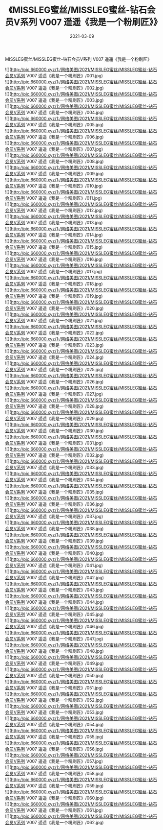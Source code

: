 ﻿---
layout: post
title:  《MISSLEG蜜丝/MISSLEG蜜丝-钻石会员V系列 V007 遥遥《我是一个粉刷匠》》
date:   2021-03-09
img: http://pic.660000.xyz/1:/网络美图/2021/MISSLEG蜜丝/MISSLEG蜜丝-钻石会员V系列 V007 遥遥《我是一个粉刷匠》/000.jpg
categories: [美女, 清纯, 唯美]
---

MISSLEG蜜丝/MISSLEG蜜丝-钻石会员V系列 V007 遥遥《我是一个粉刷匠》

 ![](http://pic.660000.xyz/1:/网络美图/2021/MISSLEG蜜丝/MISSLEG蜜丝-钻石会员V系列 V007 遥遥《我是一个粉刷匠》/001.jpg) <br>![](http://pic.660000.xyz/1:/网络美图/2021/MISSLEG蜜丝/MISSLEG蜜丝-钻石会员V系列 V007 遥遥《我是一个粉刷匠》/002.jpg) <br>![](http://pic.660000.xyz/1:/网络美图/2021/MISSLEG蜜丝/MISSLEG蜜丝-钻石会员V系列 V007 遥遥《我是一个粉刷匠》/003.jpg) <br>![](http://pic.660000.xyz/1:/网络美图/2021/MISSLEG蜜丝/MISSLEG蜜丝-钻石会员V系列 V007 遥遥《我是一个粉刷匠》/004.jpg) <br>![](http://pic.660000.xyz/1:/网络美图/2021/MISSLEG蜜丝/MISSLEG蜜丝-钻石会员V系列 V007 遥遥《我是一个粉刷匠》/005.jpg) <br>![](http://pic.660000.xyz/1:/网络美图/2021/MISSLEG蜜丝/MISSLEG蜜丝-钻石会员V系列 V007 遥遥《我是一个粉刷匠》/006.jpg) <br>![](http://pic.660000.xyz/1:/网络美图/2021/MISSLEG蜜丝/MISSLEG蜜丝-钻石会员V系列 V007 遥遥《我是一个粉刷匠》/007.jpg) <br>![](http://pic.660000.xyz/1:/网络美图/2021/MISSLEG蜜丝/MISSLEG蜜丝-钻石会员V系列 V007 遥遥《我是一个粉刷匠》/008.jpg) <br>![](http://pic.660000.xyz/1:/网络美图/2021/MISSLEG蜜丝/MISSLEG蜜丝-钻石会员V系列 V007 遥遥《我是一个粉刷匠》/009.jpg) <br>![](http://pic.660000.xyz/1:/网络美图/2021/MISSLEG蜜丝/MISSLEG蜜丝-钻石会员V系列 V007 遥遥《我是一个粉刷匠》/010.jpg) <br>![](http://pic.660000.xyz/1:/网络美图/2021/MISSLEG蜜丝/MISSLEG蜜丝-钻石会员V系列 V007 遥遥《我是一个粉刷匠》/011.jpg) <br>![](http://pic.660000.xyz/1:/网络美图/2021/MISSLEG蜜丝/MISSLEG蜜丝-钻石会员V系列 V007 遥遥《我是一个粉刷匠》/012.jpg) <br>![](http://pic.660000.xyz/1:/网络美图/2021/MISSLEG蜜丝/MISSLEG蜜丝-钻石会员V系列 V007 遥遥《我是一个粉刷匠》/013.jpg) <br>![](http://pic.660000.xyz/1:/网络美图/2021/MISSLEG蜜丝/MISSLEG蜜丝-钻石会员V系列 V007 遥遥《我是一个粉刷匠》/014.jpg) <br>![](http://pic.660000.xyz/1:/网络美图/2021/MISSLEG蜜丝/MISSLEG蜜丝-钻石会员V系列 V007 遥遥《我是一个粉刷匠》/015.jpg) <br>![](http://pic.660000.xyz/1:/网络美图/2021/MISSLEG蜜丝/MISSLEG蜜丝-钻石会员V系列 V007 遥遥《我是一个粉刷匠》/016.jpg) <br>![](http://pic.660000.xyz/1:/网络美图/2021/MISSLEG蜜丝/MISSLEG蜜丝-钻石会员V系列 V007 遥遥《我是一个粉刷匠》/017.jpg) <br>![](http://pic.660000.xyz/1:/网络美图/2021/MISSLEG蜜丝/MISSLEG蜜丝-钻石会员V系列 V007 遥遥《我是一个粉刷匠》/018.jpg) <br>![](http://pic.660000.xyz/1:/网络美图/2021/MISSLEG蜜丝/MISSLEG蜜丝-钻石会员V系列 V007 遥遥《我是一个粉刷匠》/019.jpg) <br>![](http://pic.660000.xyz/1:/网络美图/2021/MISSLEG蜜丝/MISSLEG蜜丝-钻石会员V系列 V007 遥遥《我是一个粉刷匠》/020.jpg) <br>![](http://pic.660000.xyz/1:/网络美图/2021/MISSLEG蜜丝/MISSLEG蜜丝-钻石会员V系列 V007 遥遥《我是一个粉刷匠》/021.jpg) <br>![](http://pic.660000.xyz/1:/网络美图/2021/MISSLEG蜜丝/MISSLEG蜜丝-钻石会员V系列 V007 遥遥《我是一个粉刷匠》/022.jpg) <br>![](http://pic.660000.xyz/1:/网络美图/2021/MISSLEG蜜丝/MISSLEG蜜丝-钻石会员V系列 V007 遥遥《我是一个粉刷匠》/023.jpg) <br>![](http://pic.660000.xyz/1:/网络美图/2021/MISSLEG蜜丝/MISSLEG蜜丝-钻石会员V系列 V007 遥遥《我是一个粉刷匠》/024.jpg) <br>![](http://pic.660000.xyz/1:/网络美图/2021/MISSLEG蜜丝/MISSLEG蜜丝-钻石会员V系列 V007 遥遥《我是一个粉刷匠》/025.jpg) <br>![](http://pic.660000.xyz/1:/网络美图/2021/MISSLEG蜜丝/MISSLEG蜜丝-钻石会员V系列 V007 遥遥《我是一个粉刷匠》/026.jpg) <br>![](http://pic.660000.xyz/1:/网络美图/2021/MISSLEG蜜丝/MISSLEG蜜丝-钻石会员V系列 V007 遥遥《我是一个粉刷匠》/027.jpg) <br>![](http://pic.660000.xyz/1:/网络美图/2021/MISSLEG蜜丝/MISSLEG蜜丝-钻石会员V系列 V007 遥遥《我是一个粉刷匠》/028.jpg) <br>![](http://pic.660000.xyz/1:/网络美图/2021/MISSLEG蜜丝/MISSLEG蜜丝-钻石会员V系列 V007 遥遥《我是一个粉刷匠》/029.jpg) <br>![](http://pic.660000.xyz/1:/网络美图/2021/MISSLEG蜜丝/MISSLEG蜜丝-钻石会员V系列 V007 遥遥《我是一个粉刷匠》/030.jpg) <br>![](http://pic.660000.xyz/1:/网络美图/2021/MISSLEG蜜丝/MISSLEG蜜丝-钻石会员V系列 V007 遥遥《我是一个粉刷匠》/031.jpg) <br>![](http://pic.660000.xyz/1:/网络美图/2021/MISSLEG蜜丝/MISSLEG蜜丝-钻石会员V系列 V007 遥遥《我是一个粉刷匠》/032.jpg) <br>![](http://pic.660000.xyz/1:/网络美图/2021/MISSLEG蜜丝/MISSLEG蜜丝-钻石会员V系列 V007 遥遥《我是一个粉刷匠》/033.jpg) <br>![](http://pic.660000.xyz/1:/网络美图/2021/MISSLEG蜜丝/MISSLEG蜜丝-钻石会员V系列 V007 遥遥《我是一个粉刷匠》/034.jpg) <br>![](http://pic.660000.xyz/1:/网络美图/2021/MISSLEG蜜丝/MISSLEG蜜丝-钻石会员V系列 V007 遥遥《我是一个粉刷匠》/035.jpg) <br>![](http://pic.660000.xyz/1:/网络美图/2021/MISSLEG蜜丝/MISSLEG蜜丝-钻石会员V系列 V007 遥遥《我是一个粉刷匠》/036.jpg) <br>![](http://pic.660000.xyz/1:/网络美图/2021/MISSLEG蜜丝/MISSLEG蜜丝-钻石会员V系列 V007 遥遥《我是一个粉刷匠》/037.jpg) <br>![](http://pic.660000.xyz/1:/网络美图/2021/MISSLEG蜜丝/MISSLEG蜜丝-钻石会员V系列 V007 遥遥《我是一个粉刷匠》/038.jpg) <br>![](http://pic.660000.xyz/1:/网络美图/2021/MISSLEG蜜丝/MISSLEG蜜丝-钻石会员V系列 V007 遥遥《我是一个粉刷匠》/039.jpg) <br>![](http://pic.660000.xyz/1:/网络美图/2021/MISSLEG蜜丝/MISSLEG蜜丝-钻石会员V系列 V007 遥遥《我是一个粉刷匠》/040.jpg) <br>![](http://pic.660000.xyz/1:/网络美图/2021/MISSLEG蜜丝/MISSLEG蜜丝-钻石会员V系列 V007 遥遥《我是一个粉刷匠》/041.jpg) <br>![](http://pic.660000.xyz/1:/网络美图/2021/MISSLEG蜜丝/MISSLEG蜜丝-钻石会员V系列 V007 遥遥《我是一个粉刷匠》/042.jpg) <br>![](http://pic.660000.xyz/1:/网络美图/2021/MISSLEG蜜丝/MISSLEG蜜丝-钻石会员V系列 V007 遥遥《我是一个粉刷匠》/043.jpg) <br>![](http://pic.660000.xyz/1:/网络美图/2021/MISSLEG蜜丝/MISSLEG蜜丝-钻石会员V系列 V007 遥遥《我是一个粉刷匠》/044.jpg) <br>![](http://pic.660000.xyz/1:/网络美图/2021/MISSLEG蜜丝/MISSLEG蜜丝-钻石会员V系列 V007 遥遥《我是一个粉刷匠》/045.jpg) <br>![](http://pic.660000.xyz/1:/网络美图/2021/MISSLEG蜜丝/MISSLEG蜜丝-钻石会员V系列 V007 遥遥《我是一个粉刷匠》/046.jpg) <br>![](http://pic.660000.xyz/1:/网络美图/2021/MISSLEG蜜丝/MISSLEG蜜丝-钻石会员V系列 V007 遥遥《我是一个粉刷匠》/047.jpg) <br>![](http://pic.660000.xyz/1:/网络美图/2021/MISSLEG蜜丝/MISSLEG蜜丝-钻石会员V系列 V007 遥遥《我是一个粉刷匠》/048.jpg) <br>![](http://pic.660000.xyz/1:/网络美图/2021/MISSLEG蜜丝/MISSLEG蜜丝-钻石会员V系列 V007 遥遥《我是一个粉刷匠》/049.jpg) <br>![](http://pic.660000.xyz/1:/网络美图/2021/MISSLEG蜜丝/MISSLEG蜜丝-钻石会员V系列 V007 遥遥《我是一个粉刷匠》/050.jpg) <br>![](http://pic.660000.xyz/1:/网络美图/2021/MISSLEG蜜丝/MISSLEG蜜丝-钻石会员V系列 V007 遥遥《我是一个粉刷匠》/051.jpg) <br>![](http://pic.660000.xyz/1:/网络美图/2021/MISSLEG蜜丝/MISSLEG蜜丝-钻石会员V系列 V007 遥遥《我是一个粉刷匠》/052.jpg) <br>![](http://pic.660000.xyz/1:/网络美图/2021/MISSLEG蜜丝/MISSLEG蜜丝-钻石会员V系列 V007 遥遥《我是一个粉刷匠》/053.jpg) <br>![](http://pic.660000.xyz/1:/网络美图/2021/MISSLEG蜜丝/MISSLEG蜜丝-钻石会员V系列 V007 遥遥《我是一个粉刷匠》/054.jpg) <br>![](http://pic.660000.xyz/1:/网络美图/2021/MISSLEG蜜丝/MISSLEG蜜丝-钻石会员V系列 V007 遥遥《我是一个粉刷匠》/055.jpg) <br>![](http://pic.660000.xyz/1:/网络美图/2021/MISSLEG蜜丝/MISSLEG蜜丝-钻石会员V系列 V007 遥遥《我是一个粉刷匠》/056.jpg) <br>![](http://pic.660000.xyz/1:/网络美图/2021/MISSLEG蜜丝/MISSLEG蜜丝-钻石会员V系列 V007 遥遥《我是一个粉刷匠》/057.jpg) <br>![](http://pic.660000.xyz/1:/网络美图/2021/MISSLEG蜜丝/MISSLEG蜜丝-钻石会员V系列 V007 遥遥《我是一个粉刷匠》/058.jpg) <br>![](http://pic.660000.xyz/1:/网络美图/2021/MISSLEG蜜丝/MISSLEG蜜丝-钻石会员V系列 V007 遥遥《我是一个粉刷匠》/059.jpg) <br>![](http://pic.660000.xyz/1:/网络美图/2021/MISSLEG蜜丝/MISSLEG蜜丝-钻石会员V系列 V007 遥遥《我是一个粉刷匠》/060.jpg) <br>![](http://pic.660000.xyz/1:/网络美图/2021/MISSLEG蜜丝/MISSLEG蜜丝-钻石会员V系列 V007 遥遥《我是一个粉刷匠》/061.jpg) <br>![](http://pic.660000.xyz/1:/网络美图/2021/MISSLEG蜜丝/MISSLEG蜜丝-钻石会员V系列 V007 遥遥《我是一个粉刷匠》/062.jpg) <br>